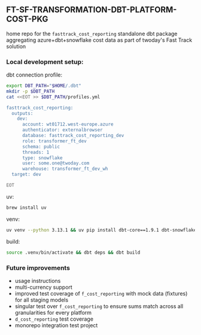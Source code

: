 ## FT-SF-TRANSFORMATION-DBT-PLATFORM-COST-PKG
home repo for the `fasttrack_cost_reporting` standalone dbt package aggregating
azure+dbt+snowflake cost data as part of twoday's Fast Track solution

### Local development setup:
dbt connection profile:
```sh
export DBT_PATH="$HOME/.dbt"
mkdir -p $DBT_PATH
cat <<EOT >> $DBT_PATH/profiles.yml

fasttrack_cost_reporting:
  outputs:
    dev:
      account: wt01712.west-europe.azure
      authenticator: externalbrowser
      database: fasttrack_cost_reporting_dev
      role: transformer_ft_dev
      schema: public
      threads: 1
      type: snowflake
      user: some.one@twoday.com
      warehouse: transformer_ft_dev_wh
  target: dev

EOT
```

uv:
```sh
brew install uv
```

venv:
```sh
uv venv --python 3.13.1 && uv pip install dbt-core==1.9.1 dbt-snowflake==1.9.0 keyring==25.6.0
```

build:
```sh
source .venv/bin/activate && dbt deps && dbt build
```

### Future improvements
- usage instructions
- multi-currency support
- improved test coverage of `f_cost_reporting` with mock data (fixtures) for all staging models
- singular test over `f_cost_reporting` to ensure sums match across all granularities for every platform
- `d_cost_reporting` test coverage
- monorepo integration test project
